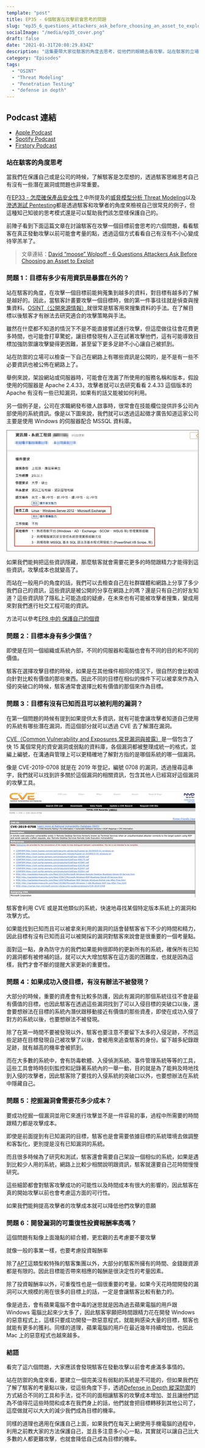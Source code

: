 ```yaml
---
template: "post"
title: EP35 - 6個駭客在攻擊前會思考的問題
slug: "ep35_6_questions_attackers_ask_before_choosing_an_asset_to_exploit"
socialImage: "/media/ep35_cover.png"
draft: false
date: "2021-01-31T20:08:29.834Z"
description: "這集要帶大家從駭客的角度去思考，從他們的眼睛去看攻擊。站在駭客的立場去了解他們的看法與心態，然後思考自己要怎麼做才能把防護做的更完善！"
category: "Episodes"
tags:
  - "OSINT"
  - "Threat Modeling"
  - "Penetration Testing"
  - "defense in depth"
---
```


## Podcast 連結

- [Apple Podcast](https://podcasts.apple.com/tw/podcast/%E8%B3%87%E5%AE%89%E8%A7%A3%E5%A3%93%E7%B8%AE/id1513276667#episodeGuid=ckkllaabujz7c0830milt4jx0)
- [Spotify Podcast](https://open.spotify.com/episode/7sL1ToIxo6cUhbEkiG5EHE?si=yd73CNObRxSHZ3GFGZD2aQ)
- [Firstory Podcast](https://open.firstory.me/story/ckkllaabujz7c0830milt4jx0)

### 站在駭客的角度思考

當我們在保護自己或是公司的時候，了解駭客是怎麼想的，透過駭客思維思考自己有沒有一些潛在漏洞或問題也非常重要。

在[EP33 - 怎麼確保產品安全性？](https://infosecdecompress.com/posts/ep33_how_to_ensure_product_security)中所提及的[威脅模型分析 Threat Modeling](/posts/ep33_how_to_ensure_product_security#威脅模型分析-threat-modeling)以及[滲透測試 Pentesting](/posts/ep33_how_to_ensure_product_security#滲透測試-penetration-testing--pentest)都是透過駭客和攻擊者的角度來檢視自己很常見的例子，但這種知己知彼的思考模式還是可以幫助我們該怎麼樣保護自己的。

前陣子看到下面這篇文章在討論駭客在攻擊一個目標前會思考的六個問題，看看駭客在真正發動攻擊以前可能會考量的點，透過這個方式看看自己有沒有不小心變成待宰羔羊了。

> 文章連結：[David “moose” Wolpoff - 6 Questions Attackers Ask Before Choosing an Asset to Exploit](https://threatpost.com/6-questions-attackers-ask-exploit/162651/)

### 問題 1：目標有多少有用資訊是暴露在外的？

站在駭客的角度，在攻擊一個目標前能夠蒐集到越多的資料，對目標有越多的了解是越好的。因此，當駭客計畫要攻擊一個目標時，做的第一件事往往就是偵查與搜集資料。[OSINT（公開來源情報）](/posts/ep8-is-PII-really-that-important#osint-open-source-intelligence-公開來源情報)就很常是駭客用來搜集資料的手法。在了解目標以後駭客才有辦法去研究適合的攻擊策略與手法。

雖然在什麼都不知道的情況下不是不能直接嘗試進行攻擊，但這麼做往往會花費更多時間，也可能會打草驚蛇，讓目標發現有人正在試著攻擊他們，這有可能導致目標加強防禦讓攻擊變得更困難，甚至留下更多足跡不小心讓自己被抓到。

站在防禦的立場可以檢查一下自己在網路上有哪些資訊是公開的，是不是有一些不必要資訊也被公佈在網路上了。

舉例來說，架設網站或伺服器時，可能會在洩漏了所使用的服務名稱和版本，假設使用的伺服器是 Apache 2.4.33，攻擊者就可以去研究看看 2.4.33 這個版本的 Apache 有沒有一些已知漏洞，如果有的話又能被如何利用。

另一個例子是，公司在求職網發布徵人啟事時，很常會在技能欄位提供許多公司內部使用的系統資訊。像是以下圖來說，我們就可以透過這起徵才廣告知道這家公司主要是使用 Windows 的伺服器配合 MSSQL 資料庫。

![6questions_jobposting](/media/6questions_jobposting.jpg)

如果我們能夠把這些資訊隱藏，那麼駭客就會需要花更多的時間跟精力才能得到這些資訊，攻擊成本也就變高了。

而站在一般用戶的角度的話，我們可以去檢查自己在社群媒體和網路上分享了多少我們自己的資訊，這些資訊是被公開的分享在網路上的嗎？還是只有自己的好友知道？這些資訊除了隱私上可能造成的疑慮，在未來也有可能被攻擊者搜集，變成用來對我們進行社交工程可能的資訊。

方法可以參考[EP8 中的 保護自己的個資](/posts/ep8-is-PII-really-that-important#保護自己的個資)

### 問題 2：目標本身有多少價值？

即使是在同一個組織或系統內部，不同的伺服器和電腦也會有不同的目的和不同的價值。

駭客在選擇攻擊目標的時候，如果是在其他條件相同的情況下，很自然的會比較頃向針對比較有價值的那些東西。因此不同的目標在相似的條件下可以被拿來作為入侵的突破口的時候，駭客通常會選擇比較有價值的那個來作為目標。

### 問題 3：目標有沒有已知而且可以被利用的漏洞？

在第一個問題的時候有提到如果提供太多資訊，就有可能會讓攻擊者知道自己使用的系統有哪些潛在漏洞，而這個部分就可以透過 CVE 去了解潛在漏洞。

[CVE（Common Vulnerability and Exposures 常見漏洞與披露）](https://cve.mitre.org/index.html)是一個包含了快 15 萬個常見的資安漏洞或弱點的資料庫，各個漏洞都被整理成統一的格式，並編上編號，在溝通與管理上可以更精確地了解對方指的是哪個系統的哪一個漏洞。

像是 CVE-2019-0708 就是在 2019 年登記，編號 0708 的漏洞，透過搜尋這串字，我們就可以找到許多關於這個漏洞的相關資訊，包含其他人已經寫好這個漏洞的攻擊工具。

![6question_CVE](/media/6question_cve.png)

駭客會利用 CVE 或是其他類似的系統，快速地尋找某個特定版本系統上的漏洞和攻擊方式。

如果能找到已知而且可以被拿來利用的漏洞的話會替駭客省下不少的時間和精力，因此目標有沒有已知而且可以被開採的漏洞對駭客來說會是很重要的一個考量點。

面對這一點，身為防守方的我們如果能夠很即時的更新所有的系統，確保所有已知的漏洞都有被修補的話，就可以大大增加駭客在這方面的困難度，也就是因為這樣，我們才會不斷的提醒大家更新的重要性。

### 問題 4：如果成功入侵目標，有沒有辦法不被發現？

大部分的時候，重要的資產會有比較多防護，因此有漏洞的那個系統往往不會是最有價值的目標，也因此駭客在透過這些漏洞找到了可以入侵目標的突破口以後，還會要想辦法在目標的系統內潛伏跟移動接近有價值的那些資產，即使在成功入侵了對方的系統以後，也要想辦法不被發現。

除了在第一時間不要被發現以外，駭客也要注意不要留下太多的入侵足跡，不然這些足跡在目標發現自己被攻擊了以後，會被用來追查駭客的身份。留下越多紀錄跟足跡，就有越高的機率會被抓到。

而在大多數的系統中，會有防毒軟體、入侵偵測系統、事件管理系統等等的工具，這些工具會時時刻刻監控和記錄著系統內的一舉一動，目的就是為了能夠及時地找到入侵的攻擊者，因此駭客除了要找的入侵系統的突破口以外，也要想辦法在系統中隱藏自己。

### 問題 5：挖掘漏洞會需要花多少成本？

要成功挖掘一個漏洞並用它來進行攻擊並不是一件容易的事，過程中所需要的時間跟精力都是攻擊成本。

即使是前面提到有已知漏洞的目標，駭客也是會需要依據目標的系統環境去做調整和客製化，更別提是沒有已知漏洞的系統。

而且很多時候為了研究和測試，駭客還會需要自己架設一個相似的系統，如果是遇到比較少人用的系統，網路上比較少相關說明跟資訊，駭客就還要自己花時間慢慢研究。

這些細節都會對駭客攻擊成功的可能性以及時間成本有很大的影響的，因此駭客在真的開始攻擊以前也會考慮這方面的可行性。

如果我們能夠提高攻擊者的攻擊成本就可以降低他們攻擊的意願

### 問題 6：開發漏洞的可重復性投資報酬率高嗎？

這個問題有點像上面幾點的綜合體，更宏觀的去考慮要不要攻擊

就像一般的事業一樣，也要考慮投資報酬率

除了[APT](/posts/ep30_what_is_APT_and_threat_intelligence#進階持續性攻擊-advanced-persistent-threats-apt)這類型較特殊的駭客集團以外，大部分的駭客所擁有的時間、金錢跟資源都是有限的。因此目標能否帶來相應的報酬是很決定性的考量因素。

除了投資報酬率以外，可重復性也是一個很重要的考量。如果今天花時間開發的漏洞可以大規模的用在很多的目標上的話，一定是會讓駭客比較有動力的。

像是過去，會有蘋果電腦不會中毒的迷思就是因為過去蘋果電腦的用戶跟 Windows 電腦比起來少太多了，因此駭客寧願把時間跟精力花在開發 Windows 的惡意程式上，這樣只要成功開發一款惡意程式，就能夠感染大量的目標，駭客也就能有更多的獲利。同樣的道理，蘋果電腦的用戶在最近幾年持續增加，也因此 Mac 上的惡意程式也越來越多。

### 結語

看完了這六個問題，大家應該會發現駭客在發動攻擊以前會考慮滿多事情的。

站在防禦的角度來看，要建立一個完美沒有弱點的系統是不可能的，但如果我們在了解了駭客的考量點以後，從這些角度下手，透過[Defense in Depth 縱深防禦](/posts/ep7-computer-habits-that-shouldnt-be-contempted#兩個重要觀念)的方式結合不同的工具和手法，從不同的面相讓駭客的攻擊成本增加、並且讓他們認為不值得花這些時間和成本在我們身上的話，他們就會把目標轉移到其他公司了，這麼做就可以大大的減少我們成為目標的機率。

同樣的道理也適用在保護自己上面，如果我們在每天上網使用手機電腦的過程中，利用之前教大家的方法保護自己，並且多注意多小心一點，其實就可以讓自己比大多數的人都更難攻擊，也就會降低自己成為目標的機率。
